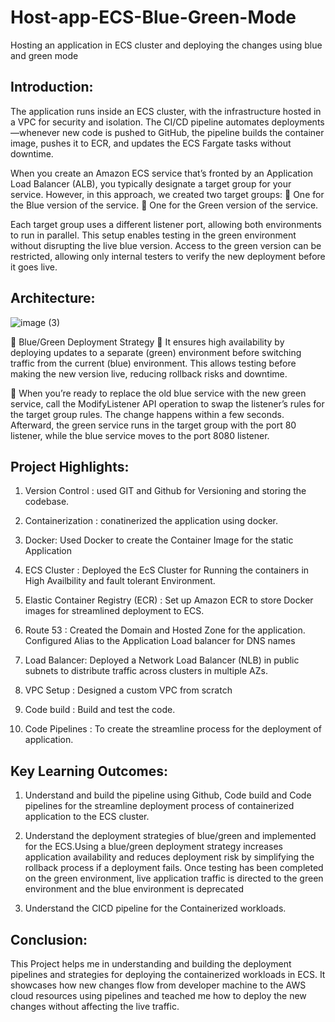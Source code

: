 # Host-app-ECS-Blue-Green-Mode
Hosting an application in ECS cluster and deploying the changes using blue and green mode

## Introduction:
The application runs inside an ECS cluster, with the infrastructure hosted in a VPC for security and isolation. The CI/CD pipeline automates deployments—whenever new code is pushed to GitHub, the pipeline builds the container image, pushes it to ECR, and updates the ECS Fargate tasks without downtime.

When you create an Amazon ECS service that’s fronted by an Application Load Balancer (ALB), you typically designate a target group for your service. However, in this approach, we created two target groups:
🔹 One for the Blue version of the service.
🔹 One for the Green version of the service.

Each target group uses a different listener port, allowing both environments to run in parallel. This setup enables testing in the green environment without disrupting the live blue version. Access to the green version can be restricted, allowing only internal testers to verify the new deployment before it goes live.

## Architecture:
![image (3)](https://github.com/user-attachments/assets/855b95ca-6445-49fb-aa32-1153387cc470)


🔄 Blue/Green Deployment Strategy
🔹 It ensures high availability by deploying updates to a separate (green) environment before switching traffic from the current (blue) environment. This allows testing before making the new version live, reducing rollback risks and downtime.

🔹 When you’re ready to replace the old blue service with the new green service, call the ModifyListener API operation to swap the listener’s rules for the target group rules. The change happens within a few seconds. Afterward, the green service runs in the target group with the port 80 listener, while the blue service moves to the port 8080 listener.

## Project Highlights:
1. Version Control : used GIT and Github for Versioning and storing the codebase.

2. Containerization : conatinerized the application using docker.

3. Docker: Used Docker to create the Container Image for the static Application

4. ECS Cluster : Deployed the EcS Cluster for Running the containers in High Availbility and fault tolerant Environment.

5. Elastic Container Registry (ECR) : Set up Amazon ECR to store Docker images for streamlined deployment to ECS.

6. Route 53 : Created the Domain and Hosted Zone for the application. Configured Alias to the Application Load balancer for DNS names

7. Load Balancer: Deployed a Network Load Balancer (NLB) in public subnets to distribute traffic across clusters in multiple AZs.

8. VPC Setup : Designed a custom VPC from scratch

9. Code build : Build and test the code.

10. Code Pipelines : To create the streamline process for the deployment of application.

## Key Learning Outcomes:

1. Understand and build the pipeline using Github, Code build and Code pipelines for the streamline deployment process of containerized application to the ECS cluster.

2. Understand the deployment strategies of blue/green and implemented for the ECS.Using a blue/green deployment strategy increases application availability and reduces deployment risk by simplifying the rollback process if a deployment fails. Once testing has been completed on the green environment, live application traffic is directed to the green environment and the blue environment is deprecated

3. Understand the CICD pipeline for the Containerized workloads.


## Conclusion:
This Project helps me in understanding and building the deployment pipelines and strategies for deploying the containerized workloads in ECS. It showcases how new changes flow from developer machine to the AWS cloud resources using pipelines and teached me how to deploy the new changes without affecting the live traffic.
